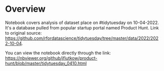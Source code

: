 # Overview
Notebook covers analysis of dataset place on #tidytuesday on 10-04-2022. It's a database pulled from popular startup portal named Product Hunt.
Link to original source: https://github.com/rfordatascience/tidytuesday/tree/master/data/2022/2022-10-04.

You can view the notebook directly through the link:
https://nbviewer.org/github/jfiutkow/product-hunt/blob/master/tidytuesday_0410.html